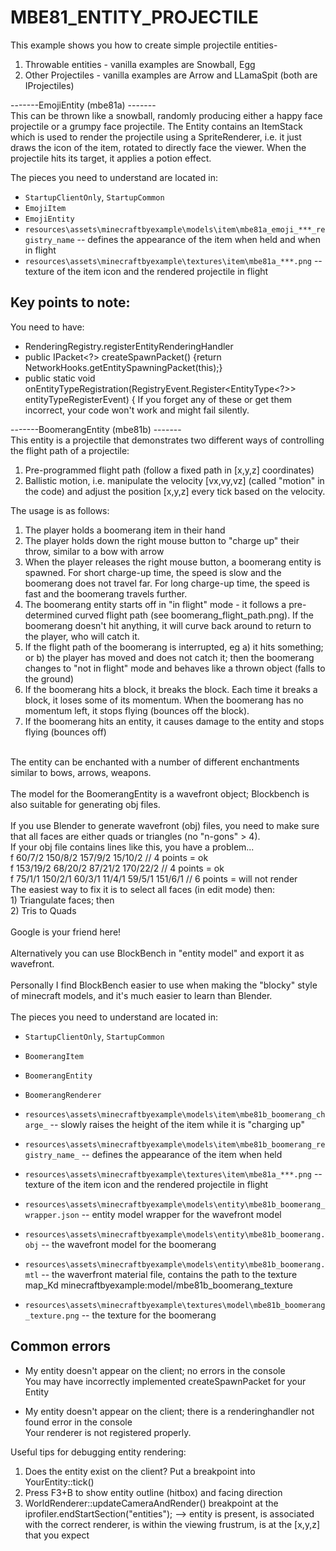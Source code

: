 # MBE81_ENTITY_PROJECTILE

This example shows you how to create simple projectile entities- 
1) Throwable entities - vanilla examples are Snowball, Egg
2) Other Projectiles - vanilla examples are Arrow and LLamaSpit (both are IProjectiles)

-------EmojiEntity (mbe81a) -------<br>
This can be thrown like a snowball, randomly producing either a happy face projectile or a grumpy face projectile.   The Entity contains an ItemStack which is used to render the projectile using a SpriteRenderer, i.e. it just draws the icon of the item, rotated to directly face the viewer.  When the projectile hits its target, it applies a potion effect.

The pieces you need to understand are located in:

* `StartupClientOnly`, `StartupCommon`
* `EmojiItem`
* `EmojiEntity`
* `resources\assets\minecraftbyexample\models\item\mbe81a_emoji_***_registry_name` -- defines the appearance of the item when held and when in flight
* `resources\assets\minecraftbyexample\textures\item\mbe81a_***.png` -- texture of the item icon and the rendered projectile in flight

## Key points to note:
You need to have:
* RenderingRegistry.registerEntityRenderingHandler
* public IPacket<?> createSpawnPacket() {return NetworkHooks.getEntitySpawningPacket(this);}
*   public static void onEntityTypeRegistration(RegistryEvent.Register<EntityType<?>> entityTypeRegisterEvent) {
If you forget any of these or get them incorrect, your code won't work and might fail silently.

-------BoomerangEntity (mbe81b) -------<br>
This entity is a projectile that demonstrates two different ways of controlling the flight path of a projectile:
1) Pre-programmed flight path (follow a fixed path in [x,y,z] coordinates)
2) Ballistic motion, i.e. manipulate the velocity [vx,vy,vz] (called "motion" in the code) and adjust the position [x,y,z] every tick based
   on the velocity.

The usage is as follows:
1) The player holds a boomerang item in their hand
2) The player holds down the right mouse button to "charge up" their throw, similar to a bow with arrow
3) When the player releases the right mouse button, a boomerang entity is spawned.  For short charge-up time, the speed is slow and the boomerang does not travel far.  For long charge-up time, the speed is fast and the boomerang travels further.
4) The boomerang entity starts off in "in flight" mode - it follows a pre-determined curved flight path (see boomerang_flight_path.png).  If the boomerang doesn't hit anything, it will curve back around to return to the player, who will catch it.
5) If the flight path of the boomerang is interrupted, eg a) it hits something; or b) the player has moved and does not catch it;  then the boomerang changes to "not in flight" mode and behaves like a thrown object (falls to the ground)
6) If the boomerang hits a block, it breaks the block.  Each time it breaks a block, it loses some of its momentum.  When the boomerang has no momentum left, it stops flying (bounces off the block).
7) If the boomerang hits an entity, it causes damage to the entity and stops flying (bounces off)
<br>
The entity can be enchanted with a number of different enchantments similar to bows, arrows, weapons.<br>
<br>
The model for the BoomerangEntity is a wavefront object;  Blockbench is also suitable for generating obj files.<br>
<br>
If you use Blender to generate wavefront (obj) files, you need to make sure that all faces are either quads or triangles (no "n-gons" > 4).<br>
If your obj file contains lines like this, you have a problem...<br>
f   60/7/2 150/8/2 157/9/2  15/10/2                 // 4 points = ok<br>
f 153/19/2 68/20/2 87/21/2 170/22/2                 // 4 points = ok<br>
f  75/1/1  150/2/1  60/3/1   11/4/1 59/5/1 151/6/1  // 6 points = will not render<br>
The easiest way to fix it is to select all faces (in edit mode) then:<br>
1) Triangulate faces; then<br>
2) Tris to Quads<br>
<br>
Google is your friend here!<br>
<br>
Alternatively you can use BlockBench in "entity model" and export it as wavefront.<br>
<br>
Personally I find BlockBench easier to use when making the "blocky" style of minecraft models, and it's much easier to learn than Blender. <br>
<br>
The pieces you need to understand are located in:

* `StartupClientOnly`, `StartupCommon`
* `BoomerangItem`
* `BoomerangEntity`
* `BoomerangRenderer`
* `resources\assets\minecraftbyexample\models\item\mbe81b_boomerang_charge_` -- slowly raises the height of the item while it is "charging up"
* `resources\assets\minecraftbyexample\models\item\mbe81b_boomerang_registry_name_` -- defines the appearance of the item when held
* `resources\assets\minecraftbyexample\textures\item\mbe81a_***.png` -- texture of the item icon and the rendered projectile in flight

* `resources\assets\minecraftbyexample\models\entity\mbe81b_boomerang_wrapper.json` -- entity model wrapper for the wavefront model
* `resources\assets\minecraftbyexample\models\entity\mbe81b_boomerang.obj` -- the wavefront model for the boomerang
* `resources\assets\minecraftbyexample\models\entity\mbe81b_boomerang.mtl` -- the waverfront material file, contains the path to the texture 
map_Kd minecraftbyexample:model/mbe81b_boomerang_texture
* `resources\assets\minecraftbyexample\textures\model\mbe81b_boomerang_texture.png` -- the texture for the boomerang

## Common errors
* My entity doesn't appear on the client; no errors in the console<br>
You may have incorrectly implemented createSpawnPacket for your Entity

* My entity doesn't appear on the client; there is a renderinghandler not found error in the console<br>
Your renderer is not registered properly. 

Useful tips for debugging entity rendering:
1) Does the entity exist on the client?  Put a breakpoint into YourEntity::tick()
2) Press F3+B to show entity outline (hitbox) and facing direction
3) WorldRenderer::updateCameraAndRender() breakpoint at the iprofiler.endStartSection("entities");
--> entity is present, is associated with the correct renderer, is within the viewing frustrum, is at the [x,y,z] that you expect
